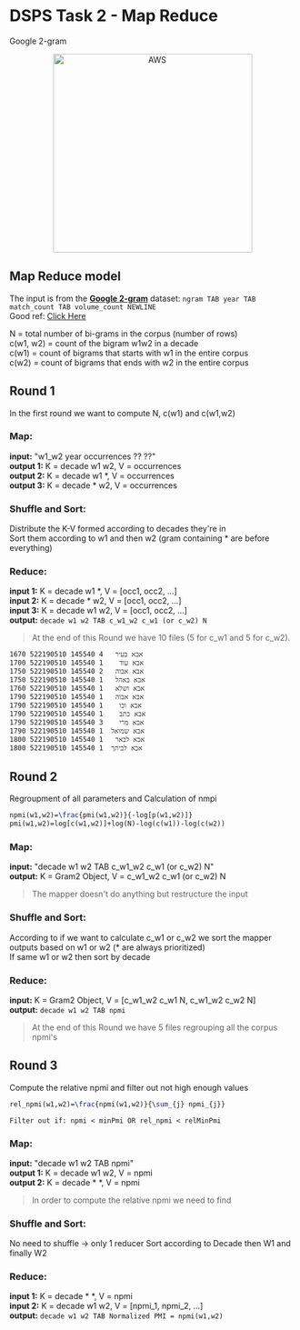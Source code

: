 # DSPS Task 2 - Map Reduce

Google 2-gram

<p align="center">
  <a href="#dsps-task-2---map-reduce"><img src="https://miro.medium.com/max/4000/1*b_al7C5p26tbZG4sy-CWqw.png" width="350" title="AWS" target="_blank"/></a>
</p>

## Map Reduce model

The input is from the **[Google 2-gram](http://storage.googleapis.com/books/ngrams/books/datasetsv2.html)** dataset: `ngram TAB year TAB match_count TAB volume_count NEWLINE`  
Good ref: [Click Here](https://github.com/MaorRocky/Collocation-Extraction-Amazon-EMR)

N           = total number of bi-grams in the corpus (number of rows)  
c(w1, w2)   = count of the bigram w1w2 in a decade  
c(w1)       = count of bigrams that starts with w1 in the entire corpus  
c(w2)       = count of bigrams that ends with w2 in the entire corpus  

## Round 1

In the first round we want to compute N, c(w1) and c(w1,w2)

### Map:
__input:__ "w1_w2 year occurrences ?? ??"  
__output 1:__ K = decade w1 w2, V = occurrences  
__output 2:__ K = decade w1 *, V = occurrences  
__output 3:__ K = decade * w2, V = occurrences  

### Shuffle and Sort:
Distribute the K-V formed according to decades they're in  
Sort them according to w1 and then w2 (gram containing * are before everything)

### Reduce:
__input 1:__ K = decade w1 *,  V = [occ1, occ2, ...]  
__input 2:__ K = decade * w2,  V = [occ1, occ2, ...]  
__input 3:__ K = decade w1 w2,  V = [occ1, occ2, ...]  
__output:__ `decade w1 w2 TAB c_w1_w2 c_w1 (or c_w2) N`

> At the end of this Round we have 10 files (5 for c_w1 and 5 for c_w2).

```text
1670 אבא בעיר	4 145540 522190510
1700 אבא עוד	1 145540 522190510
1750 אבא אבוה	2 145540 522190510
1750 אבא באהל	1 145540 522190510
1760 אבא ושלא	1 145540 522190510
1790 אבא אבוה	1 145540 522190510
1790 אבא וכו	1 145540 522190510
1790 אבא כתב	1 145540 522190510
1790 אבא מרי	3 145540 522190510
1790 אבא שמואל	1 145540 522190510
1800 אבא לבאר	1 145540 522190510
1800 אבא לביתך	1 145540 522190510
```

## Round 2

Regroupment of all parameters and Calculation of nmpi  

```LaTex
npmi(w1,w2)=\frac{pmi(w1,w2)}{-log[p(w1,w2)]}
pmi(w1,w2)=log[c(w1,w2)]+log(N)-log(c(w1))-log(c(w2))
```

### Map:
__input:__ "decade w1 w2 TAB c_w1_w2 c_w1 (or c_w2) N"  
__output:__ K = Gram2 Object, V = c_w1_w2 c_w1 (or c_w2) N  

> The mapper doesn't do anything but restructure the input 

### Shuffle and Sort:
According to if we want to calculate c_w1 or c_w2 we sort the mapper outputs
based on w1 or w2 (* are always prioritized)  
If same w1 or w2 then sort by decade

### Reduce:
__input:__ K = Gram2 Object,  V = [c_w1_w2 c_w1 N, c_w1_w2 c_w2 N]  
__output:__ `decade w1 w2 TAB npmi`

> At the end of this Round we have 5 files regrouping all the corpus npmi's

## Round 3

Compute the relative npmi and filter out not high enough values

```LaTex
rel_npmi(w1,w2)=\frac{npmi(w1,w2)}{\sum_{j} npmi_{j}}
```

```text
Filter out if: npmi < minPmi OR rel_npmi < relMinPmi
```

### Map:
__input:__ "decade w1 w2 TAB npmi"  
__output 1:__ K = decade w1 w2, V = npmi  
__output 2:__ K = decade *  *, V = npmi

> In order to compute the relative npmi we need to find 

### Shuffle and Sort:
No need to shuffle -> only 1 reducer
Sort according to Decade then W1 and finally W2

### Reduce:
__input 1:__ K = decade *  *, V = npmi  
__input 2:__ K = decade w1 w2, V = [npmi_1, npmi_2, ...]  
__output:__ `decade w1 w2 TAB Normalized PMI = npmi(w1,w2)`
